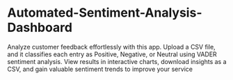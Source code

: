 # Automated-Sentiment-Analysis-Dashboard
Analyze customer feedback effortlessly with this app. Upload a CSV file, and it classifies each entry as Positive, Negative, or Neutral using VADER sentiment analysis. View results in interactive charts, download insights as a CSV, and gain valuable sentiment trends to improve your service
